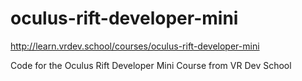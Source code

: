 # oculus-rift-developer-mini

http://learn.vrdev.school/courses/oculus-rift-developer-mini

Code for the Oculus Rift Developer Mini Course from VR Dev School
